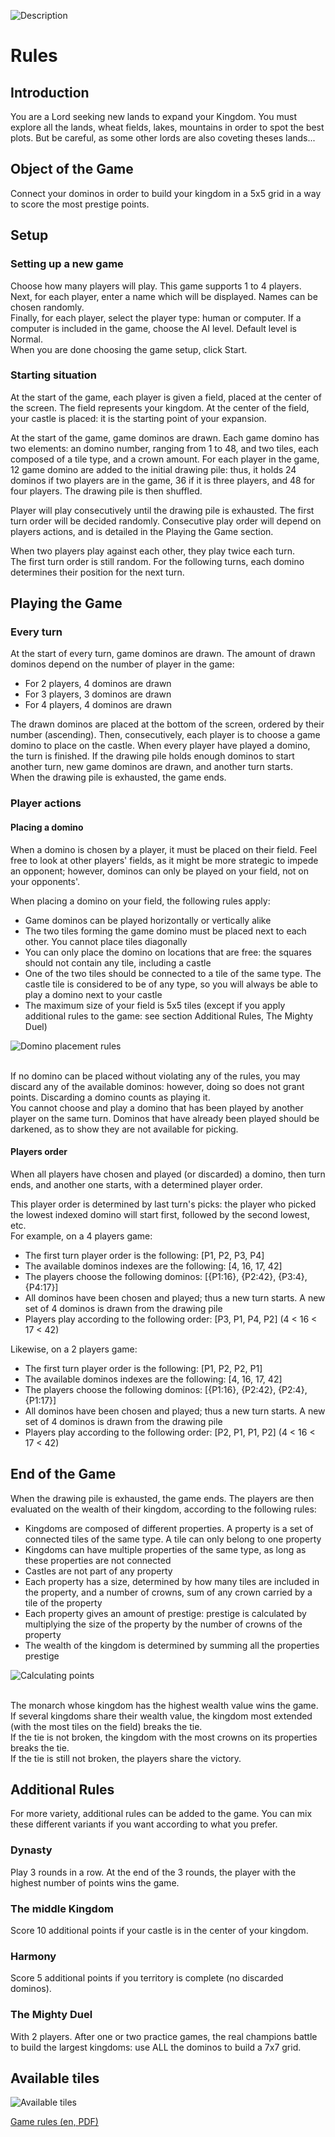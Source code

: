 ![Description](ic_logo.png)
# Rules
## Introduction
You are a Lord seeking new lands to expand your Kingdom. You must explore all the lands, wheat fields, lakes, mountains in order to spot the best plots. But be careful, as some other lords are also coveting theses lands...

## Object of the Game
Connect your dominos in order to build your kingdom in a 5x5 grid in a way to score the most prestige points.

## Setup
### Setting up a new game
Choose how many players will play. This game supports 1 to 4 players.  
Next, for each player, enter a name which will be displayed. Names can be chosen randomly.  
Finally, for each player, select the player type: human or computer. If a computer is included in the game, choose the AI level. Default level is Normal.  
When you are done choosing the game setup, click Start.

### Starting situation
At the start of the game, each player is given a field, placed at the center of the screen. The field represents your kingdom. At the center of the field, your castle is placed: it is the starting point of your expansion.  

At the start of the game, game dominos are drawn. Each game domino has two elements: an domino number, ranging from 1 to 48, and two tiles, each composed of a tile type, and a crown amount. For each player in the game, 12 game domino are added to the initial drawing pile: thus, it holds 24 dominos if two players are in the game, 36 if it is three players, and 48 for four players. The drawing pile is then shuffled.  

Player will play consecutively until the drawing pile is exhausted. The first turn order will be decided randomly. Consecutive play order will depend on players actions, and is detailed in the Playing the Game section.  

When two players play against each other, they play twice each turn.  
The first turn order is still random. For the following turns, each domino determines their position for the next turn.

## Playing the Game
### Every turn
At the start of every turn, game dominos are drawn. The amount of drawn dominos depend on the number of player in the game: 
- For 2 players, 4 dominos are drawn
- For 3 players, 3 dominos are drawn
- For 4 players, 4 dominos are drawn  
<!-- end of the list -->

The drawn dominos are placed at the bottom of the screen, ordered by their number (ascending). Then, consecutively, each player is to choose a game domino to place on the castle. When every player have played a domino, the turn is finished. If the drawing pile holds enough dominos to start another turn, new game dominos are drawn, and another turn starts.  
When the drawing pile is exhausted, the game ends.

### Player actions
#### Placing a domino
When a domino is chosen by a player, it must be placed on their field. Feel free to look at other players' fields, as it might be more strategic to impede an opponent; however, dominos can only be played on your field, not on your opponents'.

When placing a domino on your field, the following rules apply:
- Game dominos can be played horizontally or vertically alike
- The two tiles forming the game domino must be placed next to each other. You cannot place tiles diagonally
- You can only place the domino on locations that are free: the squares should not contain any tile, including a castle
- One of the two tiles should be connected to a tile of the same type. The castle tile is considered to be of any type, so you will always be able to play a domino next to your castle
- The maximum size of your field is 5x5 tiles (except if you apply additional rules to the game: see section Additional Rules, The Mighty Duel)  

<!-- end of the list -->
![Domino placement rules](rules_placement.png)  
<br/>

If no domino can be placed without violating any of the rules, you may discard any of the available dominos: however, doing so does not grant points. Discarding a domino counts as playing it.  
You cannot choose and play a domino that has been played by another player on the same turn. Dominos that have already been played should be darkened, as to show they are not available for picking.

#### Players order
When all players have chosen and played (or discarded) a domino, then turn ends, and another one starts, with a determined player order.

This player order is determined by last turn's picks: the player who picked the lowest indexed domino will start first, followed by the second lowest, etc.  
For example, on a 4 players game:
- The first turn player order is the following: [P1, P2, P3, P4]
- The available dominos indexes are the following: [4, 16, 17, 42]
- The players choose the following dominos: [{P1:16}, {P2:42}, {P3:4}, {P4:17}]
- All dominos have been chosen and played; thus a new turn starts. A new set of 4 dominos is drawn from the drawing pile
- Players play according to the following order: [P3, P1, P4, P2] (4 < 16 < 17 < 42)  
<!-- end of the list -->

Likewise, on a 2 players game:
- The first turn player order is the following: [P1, P2, P2, P1]
- The available dominos indexes are the following: [4, 16, 17, 42]
- The players choose the following dominos: [{P1:16}, {P2:42}, {P2:4}, {P1:17}]
- All dominos have been chosen and played; thus a new turn starts. A new set of 4 dominos is drawn from the drawing pile
- Players play according to the following order: [P2, P1, P1, P2] (4 < 16 < 17 < 42)  


## End of the Game
When the drawing pile is exhausted, the game ends. The players are then evaluated on the wealth of their kingdom, according to the following rules:
- Kingdoms are composed of different properties. A property is a set of connected tiles of the same type. A tile can only belong to one property
- Kingdoms can have multiple properties of the same type, as long as these properties are not connected
- Castles are not part of any property
- Each property has a size, determined by how many tiles are included in the property, and a number of crowns, sum of any crown carried by a tile of the property
- Each property gives an amount of prestige: prestige is calculated by multiplying the size of the property by the number of crowns of the property
- The wealth of the kingdom is determined by summing all the properties prestige

<!-- end of the list -->
![Calculating points](rules_score.png)  
<br/>

The monarch whose kingdom has the highest wealth value wins the game.  
If several kingdoms share their wealth value, the kingdom most extended (with the most tiles on the field) breaks the tie.  
If the tie is not broken, the kingdom with the most crowns on its properties breaks the tie.  
If the tie is still not broken, the players share the victory.

## Additional Rules
For more variety, additional rules can be added to the game. You can mix these different variants if you want according to what you prefer.

### Dynasty
Play 3 rounds in a row. At the end of the 3 rounds, the player with the highest number of points wins the game.
### The middle Kingdom
Score 10 additional points if your castle is in the center of your kingdom.
### Harmony
Score 5 additional points if you territory is complete (no discarded dominos).
### The Mighty Duel
With 2 players. After one or two practice games, the real champions battle to build the largest kingdoms: use ALL the dominos to build a 7x7 grid.


## Available tiles
![Available tiles](rules_tiles.jpg)

[Game rules (en, PDF)](https://www.gamesweb.dk/spilleregler/kingdomino_eng.pdf)  

<!-- Additional sources:
https://zayenz.se/blog/post/kingdomino-cig2018-paper/
	-->